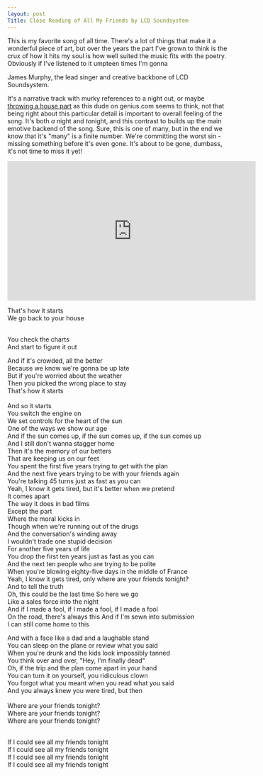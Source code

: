 ```yaml
---
layout: post
Title: Close Reading of All My Friends by LCD Soundsystem 
---
```


This is my favorite song of all time. There's a lot of things that make it a wonderful piece of art, but over the years the part I've grown to think is the crux of how it hits my soul is how well suited the music fits with the poetry. Obviously if I've listened to it umpteen times I'm gonna 

James Murphy, the lead singer and creative backbone of LCD Soundsystem.

It's a narrative track with murky references to a night out, or maybe [throwing a house part](https://genius.com/1389483) as this dude on genius.com seems to think, not that being right about this particular detail is important to overall feeling of the song. It's both *a* night and *to*night, and this contrast to builds up the main emotive backend of the song. Sure, this is one of many, but in the end we know that it's "many" is a finite number. We're committing the worst sin - missing something before it's even gone. It's about to be gone, dumbass, it's not time to miss it yet! 

<iframe width="560" height="315" src="https://www.youtube.com/embed/uDRLW748j68" title="YouTube video player" frameborder="0" allow="accelerometer; autoplay; clipboard-write; encrypted-media; gyroscope; picture-in-picture; web-share" allowfullscreen></iframe>


<span class="annotation" title="The opening line sets the scene for the in and our of 'tonight' vs 'all nights'. 'That's how it starts' kicks off the specific outing that this song refers to, but at the same time compares it to a standard formed by all the other nights and outings. There's also a sense that we're not too far from the middle of the distribution of 'nights.' This casual attitude and placement of the night kind of in the middle of all nights in terms of quality tugs against the palpable preciousness that the singer clearly has for the night. That interplay is what makes the poetry so potent, and over the course of the song as it builds to its sonic apex, the preciousness seeps into all those nights. The point it builds is that every moment with your friends is a treasure. This line sets the stage for all of that.">That's how it starts </br>
We go back to your house </br> </span> </br>

<span class="annotation" title="I've generally imagined 'the charts' as the music charts, as James Murphy is the lead singer of the band. I don't think it's particularly important. It continues to build the sense of friendship. He's giving credit to the friend as they 'figure it out,' or at the least try to _do_ something. ">You check the charts </br>
And start to figure it out</span> </br>

<span class="annotation" title="Prepare for an adventure! This subsection builds the anticipation of the evening being a fun one. It also alludes to the experience all parts have together.  ">And if it's crowded, all the better </br>
Because we know we're gonna be up late </br>
But if you're worried about the weather </br>
Then you picked the wrong place to stay</span> </br>
<span class="annotation" title="This is the end of the first verse, framing us with the opening line, reminding us of the storyline of the single night.">That's how it starts</span> </br> </br>
<span class="annotation" title="We return to the lyrics after a music break, and we're rerooted into the framework from before.">And so it starts</span> </br>
<span class="annotation" title="The night progresses, the squad is together in the car, and you're heading out.">You switch the engine on</span> </br>
<span class="annotation" title="I only recently learned this is a Pink Floyd reference. The admission of age (which also come from referencing Pink Floyd) introduces a nostalgia. I'm about to be 27, and sometimes when I'm heading downtown with friends, we'll begin at a bar, get a few drinks at this place as a starter, move to another place for yknow, ambiance, then meander a bit more before making it to the main destination of the night. It's a little superfluous, and the impression I get from this line is that James and his friends are over that. They wanna go dancing, they don't need the pregame destinations, and just beeline there. We're dated well past the beginning, nearer to the end than the start, ">We set controls for the heart of the sun </br>
One of the ways we show our age</span> </br>
<span class="annotation" title="This is an example annotation.">And if the sun comes up, if the sun comes up, if the sun comes up</span> </br>
<span class="annotation" title="This is an example annotation.">And I still don't wanna stagger home</span> </br>
<span class="annotation" title="This is an example annotation.">Then it's the memory of our betters</span> </br>
<span class="annotation" title="This is an example annotation.">That are keeping us on our feet</span> </br>
<span class="annotation" title="When we graduated college, my friends and all moved to different parts of the country. We had goals and careers to pursue. We just spent four years studying _for_ something. To go do whatever it was we wanted to leave our mark in. Moving to go pursue that, start our careers, move into the 'real world' was just the next move, right? We've spent this first five years planting those seeds, figuring out how to live on our own, support ourselves, and get with the plan.">You spent the first five years trying to get with the plan</span> </br>
<span class="annotation" title="We've all been terribly lonely doing it. Yeah yeah we have new friends in our new places, they're fine, but it's hard to beat shared experience. All we do is talk about silly plans to move to each others' cities, how we'll make a billion dollars and buy land for everyone to come live on, reminisce on stunts we pulled and memories we made. All this getting with the plan is fine and all, but underneath all that, any sort of 'dream' that resonates with me is some version of trying to be with my friends again.">And the next five years trying to be with your friends again</span> </br>
<span class="annotation" title="The prophecy here is that you run through life until you're forty five _trying_. ">You're talking 45 turns just as fast as you can</span> </br>
<span class="annotation" title="This is an example annotation.">Yeah, I know it gets tired, but it's better when we pretend</span> </br>
<span class="annotation" title="Back to the night together, things have hit some sort of wall. ">It comes apart </br>
The way it does in bad films</span> </br>
<span class="annotation" title="This is an example annotation.">Except the part</span> </br>
<span class="annotation" title="This is an example annotation.">Where the moral kicks in</span> </br>
<span class="annotation" title="This is an example annotation.">Though when we're running out of the drugs</span> </br>
<span class="annotation" title="This is an example annotation.">And the conversation's winding away</span> </br>
<span class="annotation" title="This is an example annotation.">I wouldn't trade one stupid decision</span> </br>
<span class="annotation" title="This is an example annotation.">For another five years of life</span> </br>
<span class="annotation" title="This is an example annotation.">You drop the first ten years just as fast as you can</span> </br>
<span class="annotation" title="This is an example annotation.">And the next ten people who are trying to be polite</span> </br>
<span class="annotation" title="This is an example annotation.">When you're blowing eighty-five days in the middle of France</span> </br>
<span class="annotation" title="This is an example annotation.">Yeah, I know it gets tired, only where are your friends tonight?</span> </br>
<span class="annotation" title="This is an example annotation.">And to tell the truth</span> </br>
Oh, this could be the last time
<span class="annotation" title="This is an example annotation.">So here we go</span> </br>
<span class="annotation" title="This is an example annotation.">Like a sales force into the night</span> </br>
<span class="annotation" title="This is an example annotation.">And if I made a fool, if I made a fool, if I made a fool </br>
On the road, there's always this</span>
<span class="annotation" title="This is an example annotation.">And if I'm sewn into submission </br>
I can still come home to this</span>

<span class="annotation" title="This is an example annotation.">And with a face like a dad and a laughable stand</span> </br>
<span class="annotation" title="This is an example annotation.">You can sleep on the plane or review what you said</span> </br>
<span class="annotation" title="This is an example annotation.">When you're drunk and the kids look impossibly tanned</span> </br>
<span class="annotation" title="This is an example annotation.">You think over and over, "Hey, I'm finally dead"</span> </br>
<span class="annotation" title="This is an example annotation.">Oh, if the trip and the plan come apart in your hand</span> </br>
<span class="annotation" title="This is an example annotation.">You can turn it on yourself, you ridiculous clown</span> </br>
<span class="annotation" title="This is an example annotation.">You forgot what you meant when you read what you said</span> </br>
<span class="annotation" title="This is an example annotation.">And you always knew you were tired, but then</span> </br>
<span class="annotation" title="This is an example annotation."> </br>
Where are your friends tonight? </br>
Where are your friends tonight? </br>
Where are your friends tonight? </br>
</span>

<span class="annotation" title="This is an example annotation."> </br>
If I could see all my friends tonight </br>
If I could see all my friends tonight </br>
If I could see all my friends tonight </br>
If I could see all my friends tonight </br>
</span>